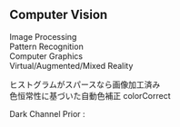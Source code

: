 ## Computer Vision

Image Processing  
Pattern Recognition  
Computer Graphics   
Virtual/Augmented/Mixed Reality  

ヒストグラムがスパースなら画像加工済み  
色恒常性に基づいた自動色補正 colorCorrect  

Dark Channel Prior :  
